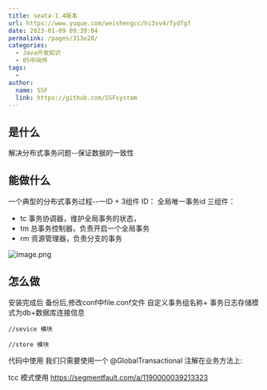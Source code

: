 ```yaml
---
title: seata-1.4版本
url: https://www.yuque.com/weishengcc/hi3vv4/fydfgf
date: 2023-01-09 09:39:04
permalink: /pages/313e28/
categories: 
  - Java开发知识
  - 05中间件
tags: 
  - 
author: 
  name: SSF
  link: https://github.com/SSFsystem
---
```


<a name="OM7V7"></a>

## 是什么

解决分布式事务问题--保证数据的一致性

<a name="LvnYH"></a>

## 能做什么

一个典型的分布式事务过程--一ID + 3组件
ID： 全局唯一事务id
三组件：

- tc  事务协调器，维护全局事务的状态，
- tm  总事务控制器，负责开启一个全局事务
- rm    资源管理器，负责分支的事务

![image.png](1651498137021-9a4293e6-af81-40d6-b63e-d3f0e61d0e4a.png) <a name="Im8Jc"></a>

## 怎么做

安装完成后
备份后,修改conf中file.conf文件&#x20;
自定义事务组名称+ 事务日志存储模式为db+数据库连接信息

    //sevice 模块

    //store 模块

代码中使用
我们只需要使用一个 @GlobalTransactional 注解在业务方法上:

tcc 模式使用
<https://segmentfault.com/a/1190000039213323>
